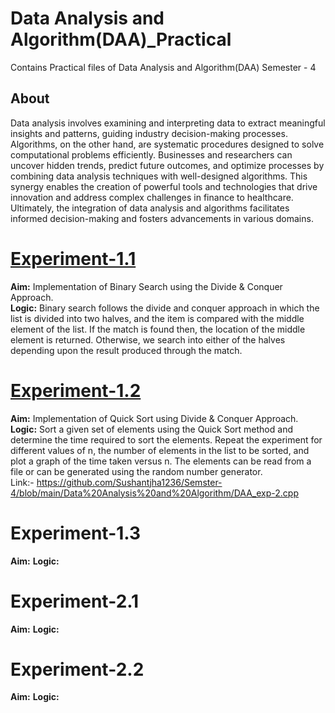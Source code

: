 # Data Analysis and Algorithm(DAA)_Practical
Contains Practical files of Data Analysis and Algorithm(DAA)
Semester - 4
## About
Data analysis involves examining and interpreting data to extract meaningful insights and patterns, guiding industry decision-making processes. Algorithms, on the other hand, are systematic procedures designed to solve computational problems efficiently. Businesses and researchers can uncover hidden trends, predict future outcomes, and optimize processes by combining data analysis techniques with well-designed algorithms. This synergy enables the creation of powerful tools and technologies that drive innovation and address complex challenges in finance to healthcare. Ultimately, the integration of data analysis and algorithms facilitates informed decision-making and fosters advancements in various domains.
# [Experiment-1.1](https://github.com/Sushantjha1236/Semster-4/blob/main/Data%20Analysis%20and%20Algorithm/DAA_exp-1.cpp)
**Aim:** Implementation of Binary Search using the Divide & Conquer Approach.<br>
**Logic:** Binary search follows the divide and conquer approach in which the list is divided into two halves, and the item is compared with the middle element of the list. If the match is found then, the location of the middle element is returned. Otherwise, we search into either of the halves depending upon the result produced through the match.<br>
# [Experiment-1.2](https://github.com/Sushantjha1236/Semster-4/blob/main/Data%20Analysis%20and%20Algorithm/DAA_exp-2.cpp)
**Aim:** Implementation of Quick Sort using Divide & Conquer Approach.<br>
**Logic:** Sort a given set of elements using the Quick Sort method and determine the time required to sort the elements. Repeat the experiment for different values of n, the number of elements in the list to be sorted, and plot a graph of the time taken versus n. The elements can be read from a file or can be generated using the random number generator.<br>
Link:- https://github.com/Sushantjha1236/Semster-4/blob/main/Data%20Analysis%20and%20Algorithm/DAA_exp-2.cpp
# Experiment-1.3
**Aim:** 
**Logic:**
# Experiment-2.1
**Aim:** 
**Logic:**
# Experiment-2.2
**Aim:** 
**Logic:**
